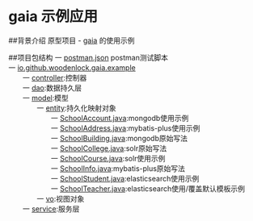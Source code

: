 # gaia 示例应用

##背景介绍
原型项目 - [gaia](https://github.com/woodenlock/gaia) 的使用示例

##项目包结构
一 [postman.json](document/postman.json) postman测试脚本<br>
一 [io.github.woodenlock.gaia.example](src/main/java/io/github/woodenlock/gaia/example)<br>
&emsp;&emsp;一 [controller](src/main/java/io/github/woodenlock/gaia/example/controller):控制器<br>
&emsp;&emsp;一 [dao](src/main/java/io/github/woodenlock/gaia/example/dao):数据持久层<br>
&emsp;&emsp;一 [model](src/main/java/io/github/woodenlock/gaia/example/model):模型<br>
&emsp;&emsp;&emsp;&emsp;一 [entity](src/main/java/io/github/woodenlock/gaia/example/model/entity):持久化映射对象<br>
&emsp;&emsp;&emsp;&emsp;&emsp;&emsp;一 [SchoolAccount.java](src/main/java/io/github/woodenlock/gaia/example/model/entity/SchoolAccount.java):mongodb使用示例<br>
&emsp;&emsp;&emsp;&emsp;&emsp;&emsp;一 [SchoolAddress.java](src/main/java/io/github/woodenlock/gaia/example/model/entity/SchoolAddress.java):mybatis-plus使用示例<br>
&emsp;&emsp;&emsp;&emsp;&emsp;&emsp;一 [SchoolBuilding.java](src/main/java/io/github/woodenlock/gaia/example/model/entity/SchoolBuilding.java):mongodb原始写法<br>
&emsp;&emsp;&emsp;&emsp;&emsp;&emsp;一 [SchoolCollege.java](src/main/java/io/github/woodenlock/gaia/example/model/entity/SchoolCollege.java):solr原始写法<br>
&emsp;&emsp;&emsp;&emsp;&emsp;&emsp;一 [SchoolCourse.java](src/main/java/io/github/woodenlock/gaia/example/model/entity/SchoolCourse.java):solr使用示例<br>
&emsp;&emsp;&emsp;&emsp;&emsp;&emsp;一 [SchoolInfo.java](src/main/java/io/github/woodenlock/gaia/example/model/entity/SchoolInfo.java):mybatis-plus原始写法<br>
&emsp;&emsp;&emsp;&emsp;&emsp;&emsp;一 [SchoolStudent.java](src/main/java/io/github/woodenlock/gaia/example/model/entity/SchoolStudent.java):elasticsearch使用示例<br>
&emsp;&emsp;&emsp;&emsp;&emsp;&emsp;一 [SchoolTeacher.java](src/main/java/io/github/woodenlock/gaia/example/model/entity/SchoolTeacher.java):elasticsearch使用/覆盖默认模板示例<br>
&emsp;&emsp;&emsp;&emsp;一 [vo](src/main/java/io/github/woodenlock/gaia/example/model/vo):视图对象<br>
&emsp;&emsp;一 [service](src/main/java/io/github/woodenlock/gaia/example/service):服务层<br>